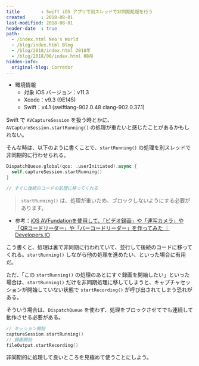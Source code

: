 ```yaml
---
title        : Swift iOS アプリで別スレッドで非同期処理を行う
created      : 2018-08-01
last-modified: 2018-08-01
header-date  : true
path:
  - /index.html Neo's World
  - /blog/index.html Blog
  - /blog/2018/index.html 2018年
  - /blog/2018/08/index.html 08月
hidden-info:
  original-blog: Corredor
---
```


- 環境情報
  - 対象 iOS バージョン：v11.3
  - Xcode：v9.3 (9E145)
  - Swift：v4.1 (swiftlang-902.0.48 clang-902.0.37.1)

Swift で `AVCaptureSession` を扱う時とかに、`AVCaptureSession.startRunning()` の処理が重たいと感じたことがあるかもしれない。

そんな時は、以下のように書くことで、`startRunning()` の処理を別スレッドで非同期的に行わせられる。

```swift
DispatchQueue.global(qos: .userInitiated).async {
  self.captureSession.startRunning()
}

// すぐに後続のコードの処理に移ってくれる
```

> `startRunning()` は、処理が重いため、ブロックしないようにする必要があります。

- 参考：[iOS AVFundationを使用して、「ビデオ録画」や「連写カメラ」や「QRコードリーダー」や「バーコードリーダー」を作ってみた ｜ Developers.IO](https://dev.classmethod.jp/smartphone/ios-avfundation/)

こう書くと、処理は裏で非同期に行われていて、並行して後続のコードに移ってくれる。`startRunning()` しながら他の処理を進めたい、といった場合に有用だ。

ただ、「この `startRunning()` の処理のあとにすぐ録画を開始したい」といった場合は、`startRunning()` だけを非同期処理に移してしまうと、キャプチャセッションが開始していない状態で `startRecording()` が呼び出されてしまう恐れがある。

そういう場合は、`DispatchQueue` を使わず、処理をブロックさせてでも連続して動作させる必要がある。

```swift
// セッション開始
captureSession.startRunning()
// 録画開始
fileOutput.startRecording()
```

非同期的に処理して良いところを見極めて使うことにしよう。
